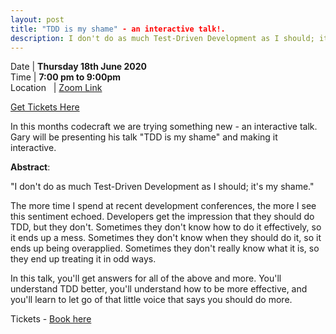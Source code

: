```yaml
---
layout: post
title: "TDD is my shame" - an interactive talk!.
description: I don't do as much Test-Driven Development as I should; it's my shame. Let's do something about it.
---
```


Date | **Thursday 18th June 2020** <br>
Time | **7:00 pm to 9:00pm**<br>
Location &nbsp; | [Zoom Link](https://www.eventbrite.com/e/tdd-is-my-shame-an-interactive-talk-tickets-107369412804)

[Get Tickets Here](https://www.eventbrite.com/e/tdd-is-my-shame-an-interactive-talk-tickets-107369412804)

In this months codecraft we are trying something new - an interactive talk. Gary will be presenting his talk "TDD is my shame" and making it interactive. 

**Abstract**: 

 "I don't do as much Test-Driven Development as I should; it's my shame."

The more time I spend at recent development conferences, the more I see this sentiment echoed. Developers get the impression that they should do TDD, but they don't.
Sometimes they don't know how to do it effectively, so it ends up a mess. Sometimes they don't know when they should do it, so it ends up being overapplied. Sometimes they don't really know what it is, so they end up treating it in odd ways.

In this talk, you'll get answers for all of the above and more. You'll understand TDD better, you'll understand how to be more effective, and you'll learn to let go of that little voice that says you should do more.

Tickets - [Book here](https://www.eventbrite.com/e/tdd-is-my-shame-an-interactive-talk-tickets-107369412804)
